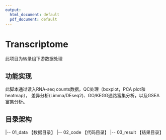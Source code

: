 ```yaml
---
output:
  html_document: default
  pdf_document: default
---
```

# Transcriptome
 此项目为转录组下游数据处理

## 功能实现

此脚本通过读入RNA-seq counts数据，QC处理（boxplot，PCA plot和heatmap），
差异分析(Limma/DEseq2)、GO/KEGG通路富集分析，以及GSEA富集分析。

## 目录架构
|-- 01_data 【数据目录】
|-- 02_code 【代码目录】
|-- 03_result 【结果目录】
